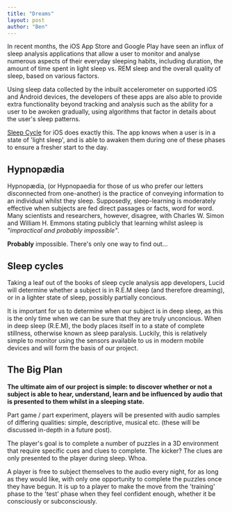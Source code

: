 ```yaml
---
title: "Dreams"
layout: post
author: "Ben"
---
```


In recent months, the iOS App Store and Google Play have seen an influx of sleep analysis applications that allow a user to monitor and analyse numerous aspects of their everyday sleeping habits, including duration, the amount of time spent in light sleep vs. REM sleep and the overall quality of sleep, based on various factors.

Using sleep data collected by the inbuilt accelerometer on supported iOS and Android devices, the developers of these apps are also able to provide extra functionality beyond tracking and analysis such as the ability for a user to be awoken gradually, using algorithms that factor in details about the user's sleep patterns.

[Sleep Cycle](http://www.sleepcycle.com/) for iOS does exactly this. The app knows when a user is in a state of 'light sleep', and is able to awaken them during one of these phases to ensure a fresher start to the day.

## Hypnopædia

Hypnopædia, (or Hypnopaedia for those of us who prefer our letters disconnected from one-another) is the practice of conveying information to an individual whilst they sleep.
Supposedly, sleep-learning is moderately effective when subjects are fed direct passages or facts, word for word. Many scientists and researchers, however, disagree, with Charles W. Simon and William H. Emmons stating publicly that learning whilst asleep is *"impractical and probably impossible"*.

**Probably** impossible. There's only one way to find out…

## Sleep cycles

Taking a leaf out of the books of sleep cycle analysis app developers, Lucid will determine whether a subject is in R.E.M sleep (and therefore dreaming), or in a lighter state of sleep, possibly partially concious.

It is important for us to determine when our subject is in deep sleep, as this is the only time when we can be sure that they are truly unconcious. When in deep sleep (R.E.M), the body places itself in to a state of complete stillness, otherwise known as sleep paralysis. Luckily, this is relatively simple to monitor using the sensors available to us in modern mobile devices and will form the basis of our project.

## The Big Plan

**The ultimate aim of our project is simple: to discover whether or not a subject is able to hear, understand, learn and be influenced by audio that is presented to them whilst in a sleeping state.**

Part game / part experiment, players will be presented with audio samples of differing qualities: simple, descriptive, musical etc. (these will be discussed in-depth in a future post).

The player's goal is to complete a number of puzzles in a 3D environment that require specific cues and clues to complete. The kicker? The clues are only presented to the player during sleep. Whoa.

A player is free to subject themselves to the audio every night, for as long as they would like, with only one opportunity to complete the puzzles once they have begun. It is up to a player to make the move from the 'training' phase to the 'test' phase when they feel confident enough, whether it be consciously or subconsciously.
